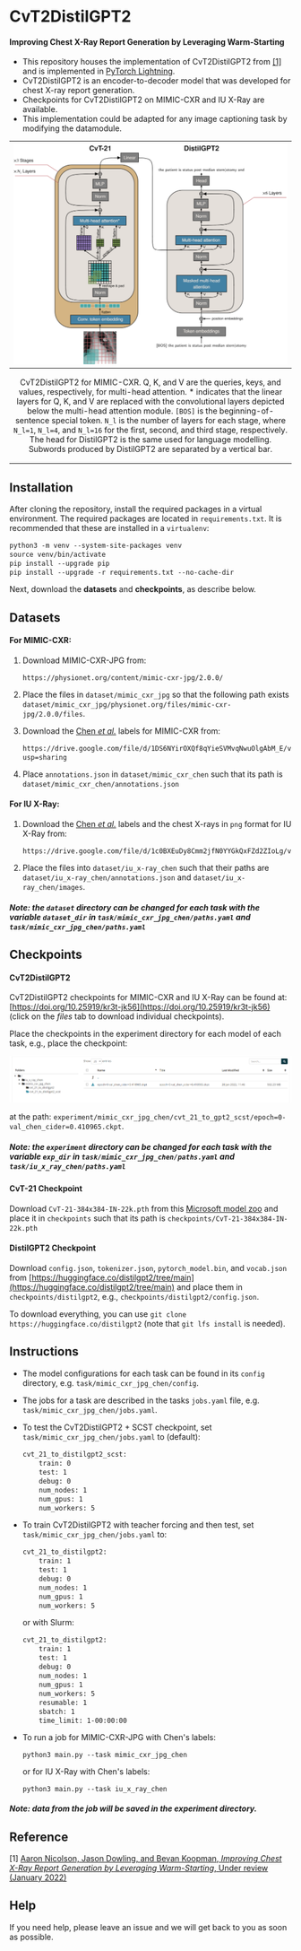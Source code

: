 # CvT2DistilGPT2
#### Improving Chest X-Ray Report Generation by Leveraging Warm-Starting
- This repository houses the implementation of CvT2DistilGPT2 from [[1]](https://arxiv.org/abs/2201.09405) and is implemented in [PyTorch Lightning](https://pytorch-lightning.readthedocs.io/).
- CvT2DistilGPT2 is an encoder-to-decoder model that was developed for chest X-ray report generation. 
- Checkpoints for CvT2DistilGPT2 on MIMIC-CXR and IU X-Ray are available.
- This implementation could be adapted for any image captioning task by modifying the datamodule.


|![](docs/figure.png)|
|----|
| <p align="center"> <a>CvT2DistilGPT2 for MIMIC-CXR. Q, K, and V are the queries, keys, and values, respectively, for multi-head attention. * indicates that the linear layers for Q, K, and V are replaced with the convolutional layers depicted below the multi-head attention module. `[BOS]` is the beginning-of-sentence special token. `N_l` is the number of layers for each stage, where `N_l=1`, `N_l=4`, and `N_l=16` for the first, second, and third stage, respectively. The head for DistilGPT2 is the same used for language modelling. Subwords produced by DistilGPT2 are separated by a vertical bar.</a> </p> |

## Installation
After cloning the repository, install the required packages in a virtual environment.
The required packages are located in `requirements.txt`. It is recommended that these are installed in a `virtualenv`:
```shell script
python3 -m venv --system-site-packages venv
source venv/bin/activate
pip install --upgrade pip
pip install --upgrade -r requirements.txt --no-cache-dir
```
Next, download the **datasets** and **checkpoints**, as describe below.

## Datasets   

#### For MIMIC-CXR: 
1. Download MIMIC-CXR-JPG from: 
    ```
    https://physionet.org/content/mimic-cxr-jpg/2.0.0/
    ```
2. Place the files in `dataset/mimic_cxr_jpg` so that the following path exists `dataset/mimic_cxr_jpg/physionet.org/files/mimic-cxr-jpg/2.0.0/files`.

3. Download the [Chen *et al.*](https://aclanthology.org/2020.emnlp-main.112.pdf) labels for MIMIC-CXR from:
    ```
    https://drive.google.com/file/d/1DS6NYirOXQf8qYieSVMvqNwuOlgAbM_E/view?usp=sharing
    ```
4. Place `annotations.json` in `dataset/mimic_cxr_chen` such that its path is `dataset/mimic_cxr_chen/annotations.json`

#### For IU X-Ray: 

1. Download the [Chen *et al.*](https://aclanthology.org/2020.emnlp-main.112.pdf) labels and the chest X-rays in `png` format for IU X-Ray from:
    ```
    https://drive.google.com/file/d/1c0BXEuDy8Cmm2jfN0YYGkQxFZd2ZIoLg/view
    ```
2. Place the files into `dataset/iu_x-ray_chen` such that their paths are `dataset/iu_x-ray_chen/annotations.json` and `dataset/iu_x-ray_chen/images`.

##### Note: the `dataset` directory can be changed for each task with the variable `dataset_dir` in `task/mimic_cxr_jpg_chen/paths.yaml` and `task/mimic_cxr_jpg_chen/paths.yaml`

## Checkpoints
#### CvT2DistilGPT2    
 CvT2DistilGPT2 checkpoints for MIMIC-CXR and IU X-Ray can be found at: [https://doi.org/10.25919/kr3t-jk56](https://doi.org/10.25919/kr3t-jk56) (click on the *files* tab to download individual checkpoints). 
 
 Place the checkpoints in the experiment directory for each model of each task, e.g., place the checkpoint:
  
 ![](docs/example.png)

  at the path: `experiment/mimic_cxr_jpg_chen/cvt_21_to_gpt2_scst/epoch=0-val_chen_cider=0.410965.ckpt`.
  
##### Note: the `experiment` directory can be changed for each task with the variable `exp_dir` in `task/mimic_cxr_jpg_chen/paths.yaml` and `task/iu_x_ray_chen/paths.yaml`

#### CvT-21 Checkpoint

Download `CvT-21-384x384-IN-22k.pth` from this [Microsoft model zoo](https://onedrive.live.com/?authkey=%21AMXesxbtKwsdryE&id=56B9F9C97F261712%2115004&cid=56B9F9C97F261712) and place it in `checkpoints` such that its path is `checkpoints/CvT-21-384x384-IN-22k.pth`

#### DistilGPT2 Checkpoint

Download `config.json`, `tokenizer.json`, `pytorch_model.bin`, and `vocab.json` from [https://huggingface.co/distilgpt2/tree/main](https://huggingface.co/distilgpt2/tree/main) and place them in `checkpoints/distilgpt2`, e.g., `checkpoints/distilgpt2/config.json`.

To download everything, you can use `git clone https://huggingface.co/distilgpt2` (note that `git lfs install` is needed).

## Instructions   
 - The model configurations for each task can be found in its `config` directory, e.g. `task/mimic_cxr_jpg_chen/config`.
 - The jobs for a task are described in the tasks `jobs.yaml` file, e.g. `task/mimic_cxr_jpg_chen/jobs.yaml`.
 - To test the CvT2DistilGPT2 + SCST checkpoint, set `task/mimic_cxr_jpg_chen/jobs.yaml` to (default):

    ```
    cvt_21_to_distilgpt2_scst:
        train: 0
        test: 1
        debug: 0
        num_nodes: 1
        num_gpus: 1
        num_workers: 5
    ```

 - To train CvT2DistilGPT2 with teacher forcing and then test, set `task/mimic_cxr_jpg_chen/jobs.yaml` to:
 
    ```
    cvt_21_to_distilgpt2:
        train: 1
        test: 1
        debug: 0
        num_nodes: 1
        num_gpus: 1
        num_workers: 5
    ```

    or with Slurm:
 
    ```
    cvt_21_to_distilgpt2:
        train: 1
        test: 1
        debug: 0
        num_nodes: 1
        num_gpus: 1
        num_workers: 5
        resumable: 1
        sbatch: 1
        time_limit: 1-00:00:00
    ```
 - To run a job for MIMIC-CXR-JPG with Chen's labels:
    ```shell script
    python3 main.py --task mimic_cxr_jpg_chen
    ``` 
   
   or for IU X-Ray with Chen's labels:
   
    ```shell script
    python3 main.py --task iu_x_ray_chen
    ``` 

##### Note: data from the job will be saved in the experiment directory.

## Reference
[1] [Aaron Nicolson, Jason Dowling, and Bevan Koopman, *Improving Chest X-Ray Report Generation by Leveraging Warm-Starting*, Under review (January 2022)](https://arxiv.org/abs/2201.09405)

## Help
If you need help, please leave an issue and we will get back to you as soon as possible.


